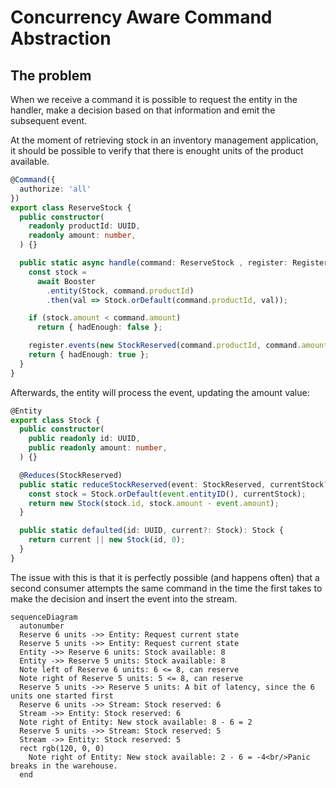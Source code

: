 # Concurrency Aware Command Abstraction
## The problem
When we receive a command it is possible to request the entity in the handler, make a decision based on that information and emit the subsequent event.

At the moment of retrieving stock in an inventory management application, it should be possible to verify that there is enought units of the product available.

```ts
@Command({
  authorize: 'all'
})
export class ReserveStock {
  public constructor(
    readonly productId: UUID,
    readonly amount: number,
  ) {}

  public static async handle(command: ReserveStock , register: Register): Promise<{ hadEnough: boolean }> {
    const stock = 
      await Booster
        .entity(Stock, command.productId)
        .then(val => Stock.orDefault(command.productId, val));

    if (stock.amount < command.amount)
      return { hadEnough: false };

    register.events(new StockReserved(command.productId, command.amount))
    return { hadEnough: true };
  }
}
```

Afterwards, the entity will process the event, updating the amount value:

```ts
@Entity
export class Stock {
  public constructor(
    public readonly id: UUID,
    public readonly amount: number,
  ) {}

  @Reduces(StockReserved)
  public static reduceStockReserved(event: StockReserved, currentStock?: Stock): Stock {
    const stock = Stock.orDefault(event.entityID(), currentStock);
    return new Stock(stock.id, stock.amount - event.amount);
  }

  public static defaulted(id: UUID, current?: Stock): Stock {
    return current || new Stock(id, 0);
  }
}
```

The issue with this is that it is perfectly possible (and happens often) that a second consumer attempts the same command in the time the first takes to make the decision and insert the event into the stream.

```mermaid
sequenceDiagram
  autonumber
  Reserve 6 units ->> Entity: Request current state
  Reserve 5 units ->> Entity: Request current state
  Entity ->> Reserve 6 units: Stock available: 8
  Entity ->> Reserve 5 units: Stock available: 8
  Note left of Reserve 6 units: 6 <= 8, can reserve
  Note right of Reserve 5 units: 5 <= 8, can reserve
  Reserve 5 units ->> Reserve 5 units: A bit of latency, since the 6 units one started first
  Reserve 6 units ->> Stream: Stock reserved: 6
  Stream ->> Entity: Stock reserved: 6
  Note right of Entity: New stock available: 8 - 6 = 2
  Reserve 5 units ->> Stream: Stock reserved: 5
  Stream ->> Entity: Stock reserved: 5
  rect rgb(120, 0, 0)
    Note right of Entity: New stock available: 2 - 6 = -4<br/>Panic breaks in the warehouse.
  end
```

